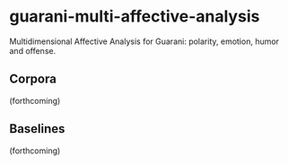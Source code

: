 # guarani-multi-affective-analysis
Multidimensional Affective Analysis for Guarani: polarity, emotion, humor and offense.

## Corpora
(forthcoming)

## Baselines
(forthcoming)
